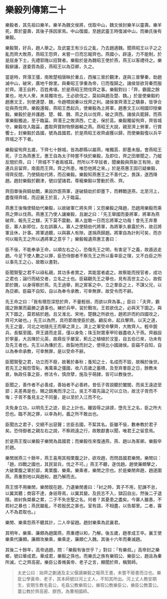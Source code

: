 # 樂毅列傳第二十

樂毅者，其先祖曰樂羊。樂羊為魏文侯將，伐取中山，魏文侯封樂羊以靈壽。樂羊死，葬於靈壽，其後子孫因家焉。中山復國，至趙武靈王時復滅中山，而樂氏後有樂毅。

樂毅賢，好兵，趙人舉之。及武靈王有沙丘之亂，乃去趙適魏。聞燕昭王以子之之亂而齊大敗燕，燕昭王怨齊，未嘗一日而忘報齊也。燕國小，辟遠，力不能制，於是屈身下士，先禮郭隗以招賢者。樂毅於是為魏昭王使於燕，燕王以客禮待之。樂毅辭讓，遂委質為臣，燕昭王以為亞卿，久之。

當是時，齊湣王彊，南敗楚相唐眛於重丘，西摧三晉於觀津，遂與三晉擊秦，助趙滅中山，破宋，廣地千餘里。與秦昭王爭重為帝，已而復歸之。諸侯皆欲背秦而服於齊。湣王自矜，百姓弗堪。於是燕昭王問伐齊之事。樂毅對曰：「齊，霸國之餘業也，地大人衆，未易獨攻也。王必欲伐之，莫如與趙及楚、魏。」於是使樂毅約趙惠文王，別使連楚、魏，令趙嚪說秦以伐齊之利。諸侯害齊湣王之驕暴，皆爭合從與燕伐齊。樂毅還報，燕昭王悉起兵，使樂毅為上將軍，趙惠文王以相國印授樂毅。樂毅於是并護趙、楚、韓、魏、燕之兵以伐齊，破之濟西。諸侯兵罷歸，而燕軍樂毅獨追，至于臨菑。齊湣王之敗濟西，亡走，保於莒。樂毅獨留徇齊，齊皆城守。樂毅攻入臨菑，盡取齊寶財物祭器輸之燕。燕昭王大說，親至濟上勞軍，行賞饗士，封樂毅於昌國，號為昌國君。於是燕昭王收齊鹵獲以歸，而使樂毅復以兵平齊城之不下者。

樂毅留徇齊五歲，下齊七十餘城，皆為郡縣以屬燕，唯獨莒、即墨未服。會燕昭王死，子立為燕惠王。惠王自為太子時嘗不快於樂毅，及即位，齊之田單聞之，乃縱反間於燕，曰：「齊城不下者兩城耳。然所以不早拔者，聞樂毅與燕新王有隙，欲連兵且留齊，南面而王齊。齊之所患，唯恐他將之來。」於是燕惠王固已疑樂毅，得齊反間，乃使騎劫代將，而召樂毅。樂毅知燕惠王之不善代之，畏誅，遂西降趙。趙封樂毅於觀津，號曰望諸君。尊寵樂毅以警動於燕、齊。

齊田單後與騎劫戰，果設詐誑燕軍，遂破騎劫於即墨下，而轉戰逐燕，北至河上，盡復得齊城，而迎襄王於莒，入于臨菑。

燕惠王後悔使騎劫代樂毅，以故破軍亡將失齊；又怨樂毅之降趙，恐趙用樂毅而乘燕之弊以伐燕。燕惠王乃使人讓樂毅，且謝之曰：「先王舉國而委將軍，將軍為燕破齊，報先王之讎，天下莫不震動，寡人豈敢一日而忘將軍之功哉！會先王弃羣臣，寡人新即位，左右誤寡人。寡人之使騎劫代將軍，為將軍久暴露於外，故召將軍且休，計事。將軍過聽，以與寡人有隙，遂捐燕歸趙。將軍自為計則可矣，而亦何以報先王之所以遇將軍之意乎？」樂毅報遺燕惠王書曰：

臣不佞，不能奉承王命，以順左右之心，恐傷先王之明，有害足下之義，故遁逃走趙。今足下使人數之以罪，臣恐侍御者不察先王之所以畜幸臣之理，又不白臣之所以事先王之心，故敢以書對。

臣聞賢聖之君不以祿私親，其功多者賞之，其能當者處之。故察能而授官者，成功之君也；論行而結交者，立名之士也。臣竊觀先王之舉也，見有高世主之心，故假節於魏，以身得察於燕。先王過舉，厠之賔客之中，立之羣臣之上，不謀父兄，以為亞卿。臣竊不自知，自以為奉令承教，可幸無罪，故受令而不辭。

先王命之曰：「我有積怨深怒於齊，不量輕弱，而欲以齊為事。」臣曰：「夫齊，霸國之餘業而最勝之遺事也。練於兵甲，習於戰攻。王若欲伐之，必與天下圖之。與天下圖之，莫若結於趙。且又淮北、宋地，楚魏之所欲也，趙若許而約四國攻之，齊可大破也。」先王以為然，具符節南使臣於趙。顧反命，起兵擊齊。以天之道，先王之靈，河北之地隨先王而舉之濟上。濟上之軍受命擊齊，大敗齊人。輕卒銳兵，長驅至國。齊王遁而走莒，僅以身免；珠玉財寶車甲珍器盡收入于燕。齊器設於寧䑓，大呂陳於元英，故鼎反乎磿室，薊丘之植植於汶篁，自五伯已來，功未有及先王者也。先王以為慊於志，故裂地而封之，使得比小國諸侯。臣竊不自知，自以為奉命承教，可幸無罪，是以受命不辭。

臣聞賢聖之君，功立而不廢，故著於春秋；蚤知之士，名成而不毀，故稱於後世。若先王之報怨雪恥，夷萬乘之彊國，收八百歲之蓄積，及至弃羣臣之日，餘教未衰，執政任事之臣，修法令，慎庶孽，施及乎萌隷，皆可以教後世。

臣聞之，善作者不必善成，善始者不必善終。昔伍子胥說聽於闔閭，而吳王遠迹至郢；夫差弗是也，賜之鴟夷而浮之江。吳王不寤先論之可以立功，故沈子胥而不悔；子胥不蚤見主之不同量，是以至於入江而不化。

夫免身立功，以明先王之迹，臣之上計也。離毀辱之誹謗，墮先王之名，臣之所大恐也。臨不測之罪，以幸為利，義之所不敢出也。

臣聞古之君子，交絕不出惡聲；忠臣去國，不絜其名。臣雖不佞，數奉教於君子矣。恐侍御者之親左右之說，不察疏遠之行，故敢獻書以聞，唯君王之留意焉。

於是燕王復以樂毅子樂閒為昌國君；而樂毅徃來復通燕，燕、趙以為客卿。樂毅卒於趙。

樂閒居燕三十餘年，燕王喜用其相栗腹之計，欲攻趙，而問昌國君樂閒。樂閒曰：「趙，四戰之國也，其民習兵，伐之不可。」燕王不聽，遂伐趙。趙使廉頗擊之，大破栗腹之軍於鄗，禽栗腹、樂乘。樂乘者，樂閒之宗也。於是樂閒奔趙，趙遂圍燕。燕重割地以與趙和，趙乃解而去。

燕王恨不用樂閒，樂閒旣在趙，乃遺樂閒書曰：「紂之時，箕子不用，犯諫不怠，以冀其聽；商容不達，身祇辱焉，以冀其變。及民志不入，獄囚自出，然後二子退隱。故紂負桀暴之累，二子不失忠聖之名。何者？其憂患之盡矣。今寡人雖愚，不若紂之暴也；燕民雖亂，不若殷民之甚也。室有語，不相盡，以告鄰里。二者，寡人不為君取也。」

樂閒、樂乘怨燕不聽其計，二人卒留趙。趙封樂乘為武襄君。

其明年，樂乘、廉頗為趙圍燕，燕重禮以和，乃解。後五歲，趙孝成王卒。襄王使樂乘代廉頗。廉頗攻樂乘，樂乘走，廉頗亡入魏。其後十六年而秦滅趙。

其後二十餘年，高帝過趙，問：「樂毅有後世乎？」對曰：「有樂叔。」高帝封之樂鄉，號曰華成君。華成君，樂毅之孫也。而樂氏之族有樂瑕公、樂臣公，趙且為秦所滅，亡之齊高密。樂臣公善脩黃帝、老子之言，顯聞於齊，稱賢師。



> 太史公曰：始齊之蒯通及主父偃讀樂毅之報燕王書，未嘗不廢書而泣也。樂臣公學黃帝、老子，其本師號曰河上丈人，不知其所出。河上丈人教安期生，安期生教毛翕公，毛翕公教樂瑕公，樂瑕公教樂臣公，樂臣公教蓋公。蓋公教於齊高密、膠西，為曹相國師。
